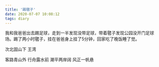 ```yaml
---
title: '踢毽子'
date: 2020-07-07 10:08:12
tags: diary
---
```

我和我爸爸出去踢足球，走到一半发现没带足球，带着毽子发现公园没开门足球场。踢了两小时毽子，挂在爸爸身上挂了5分钟，回家吃了晚饭睡了觉。


次北固山下 王湾

客路青山外
行舟露水前
潮平两岸阔
风正一帆悬
